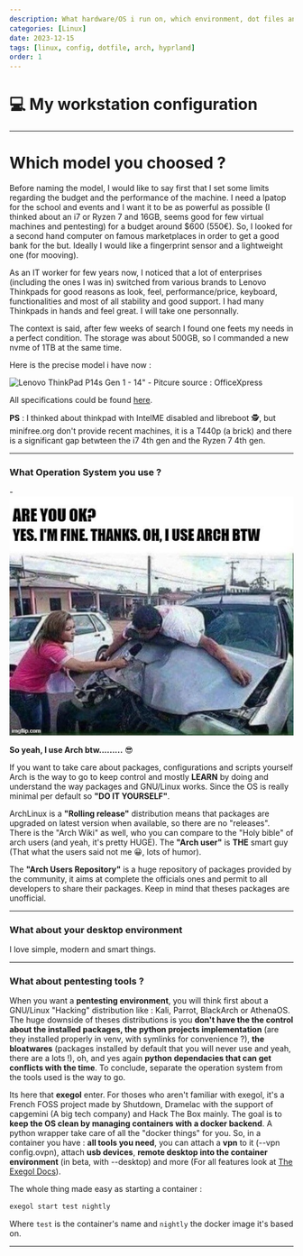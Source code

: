 ```yaml
---
description: What hardware/OS i run on, which environment, dot files and workflow tips.
categories: [Linux]
date: 2023-12-15
tags: [linux, config, dotfile, arch, hyprland]
order: 1
---
```


# 💻 My workstation configuration

---

# Which model you choosed ?

Before naming the model, I would like to say first that I set some limits regarding the budget and the performance of the machine. I need a lpatop for the school and events and I want it to be as powerful as possible (I thinked about an i7 or Ryzen 7 and 16GB, seems good for few virtual machines and pentesting) for a budget around $600 (550€). So, I looked for a second hand computer on famous marketplaces in order to get a good bank for the but. Ideally I would like a fingerprint sensor and a lightweight one (for mooving).

As an IT worker for few years now, I noticed that a lot of enterprises (including the ones I was in) switched from various brands to Lenovo Thinkpads for good reasons as look, feel, performance/price, keyboard, functionalities and most of all stability and good support. I had many Thinkpads in hands and feel great. I will take one personnally.

The context is said, after few weeks of search I found one feets my needs in a perfect condition. The storage was about 500GB, so I commanded a new nvme of 1TB at the same time.

Here is the precise model i have now :

![Lenovo ThinkPad P14s Gen 1 - 14" - Pitcure source : OfficeXpress](https://www.officexpress.fr/ws_userstuff/cnet/512x384_20Y1000QFR-4.jpg)

All specifications could be found [here](https://www.officexpress.fr/10145925-20y1000qfr-lenovo-thinkpad-p14s-gen-20y1-amd-ryzen-pro-4750u-jusqu-ghz-win-pro-bits-radeon-graphics-ram-256-ssd-tcg-opal-encryption-ips-1920-1080-full-noir-clavier-fran-ais-3540260184357).

**PS** : I thinked about thinkpad with IntelME disabled and libreboot 🕵️, but minifree.org don't provide recent machines, it is a T440p (a brick) and there is a significant gap betwteen the i7 4th gen and the Ryzen 7 4th gen.

---

### What Operation System you use ?

-![](images/my-configuration/iusearchbtw.webp)

**So yeah, I use Arch btw.........** 😎

If you want to take care about packages, configurations and scripts yourself Arch is the way to go to keep control and mostly **LEARN** by doing and understand the way packages and GNU/Linux works. Since the OS is really minimal per default so **"DO IT YOURSELF"**.

ArchLinux is a **"Rolling release"** distribution means that packages are upgraded on latest version when available, so there are no "releases". There is the "Arch Wiki" as well, who you can compare to the "Holy bible" of arch users (and yeah, it's pretty HUGE). The **"Arch user"** is **THE** smart guy (That what the users said not me 😀, lots of humor).

The **"Arch Users Repository"** is a huge repository of packages provided by the community, it aims at complete the officials ones and permit to all developers to share their packages. Keep in mind that theses packages are unofficial.

---

### What about your desktop environment

I love simple, modern and smart things.

---

### What about pentesting tools ?

When you want a **pentesting environment**, you will think first about a GNU/Linux "Hacking" distribution like : Kali, Parrot, BlackArch or AthenaOS. The huge downside of theses distributions is you **don't have the the control about the installed packages, the python projects implementation** (are they installed properly in venv, with symlinks for convenience ?), **the bloatwares** (packages installed by default that you will never use and yeah, there are a lots !), oh, and yes again **python dependacies that can get conflicts with the time**. To conclude, separate the operation system from the tools used is the way to go.  

Its here that **exegol** enter. For thoses who aren't familiar with exegol, it's a French FOSS project made by Shutdown, Dramelac with the support of capgemini (A big tech company) and Hack The Box mainly. The goal is to **keep the OS clean by managing containers with a docker backend**. A python wrapper take care of all the "docker things" for you. So, in a container you have : **all tools you need**, you can attach a **vpn** to it (--vpn config.ovpn), attach **usb devices**, **remote desktop into the container environment** (in beta, with --desktop) and more (For all features look at [The Exegol Docs](https://exegol.readthedocs.io/en/latest/)).

The whole thing made easy as starting a container :

```sh
exegol start test nightly
```

Where `test` is the container's name and `nightly` the docker image it's based on.


---